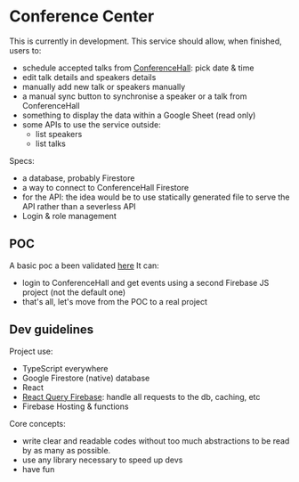 # Conference Center

This is currently in development.
This service should allow, when finished, users to:

-   schedule accepted talks from [ConferenceHall](https://conference-hall.io/): pick date & time
-   edit talk details and speakers details
-   manually add new talk or speakers manually
-   a manual sync button to synchronise a speaker or a talk from ConferenceHall
-   something to display the data within a Google Sheet (read only)
-   some APIs to use the service outside:
    -   list speakers
    -   list talks

Specs:

-   a database, probably Firestore
-   a way to connect to ConferenceHall Firestore
-   for the API: the idea would be to use statically generated file to serve the API rather than a severless API
-   Login & role management

## POC

A basic poc a been validated [here](https://github.com/HugoGresse/ConferenceCenter/tree/58419d8a16e1b334a9c8589f90bc517aace8cde2)
It can:

-   login to ConferenceHall and get events using a second Firebase JS project (not the default one)
-   that's all, let's move from the POC to a real project

## Dev guidelines

Project use:

-   TypeScript everywhere
-   Google Firestore (native) database
-   React
-   [React Query Firebase](https://react-query-firebase.invertase.dev/): handle all requests to the db, caching, etc
-   Firebase Hosting & functions

Core concepts:

-   write clear and readable codes without too much abstractions to be read by as many as possible.
-   use any library necessary to speed up devs
-   have fun
